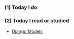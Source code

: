 ### (1) Today I do

### (2) Today I read or studied

- [Django Models](https://djangobook.com/django-models/)